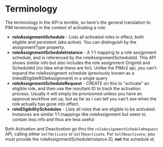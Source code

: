 # Terminology

The terminology in the API is terrible, so here's the general translation to PIM terminology in the context of activating a role:

- **roleAssignmentSchedule** - Lists all activated roles in effect, both eligible and persistent (aka active). You can
distinguish by the assignmentType property.
- **roleAssignmentScheduleInstance** - A 1:1 mapping to a role assignment schedule, and is referenced by the
roleAssignmentScheduleId.
This API shows similar info but also includes the role assignment OriginId and ScheduleId (no idea what these are for).
Unlike the PIMv2 api, you can't expand the roleAssingment schedule (previously known as a linkedEligibleROleAssignment)
in a single query
- **roleAssignmentScheduleRequest** - CREATE on this to "activate" an eligible role, and then use the resultant ID to
track the activation process. Usually it will simply be provisioned unless you have an approval workflow set up, but as far as I can tell you can't
see when the role actually has gone into effect.
- **roleEligibilitySchedules** - Lists all roles that are eligible to be activated. Instances are similar 1:1 mappings
like roleAssignment but seem to contain less info and thus are less useful

Both Activation and Deactivation go thru the `roleAssignmentScheduleRequest` API, calling either `SelfActivate` or `SelfDeactivate`.
For `SelfDeactivate`, you must provide the roleAssignmentScheduleInstance ID, **not** the schedule id.
